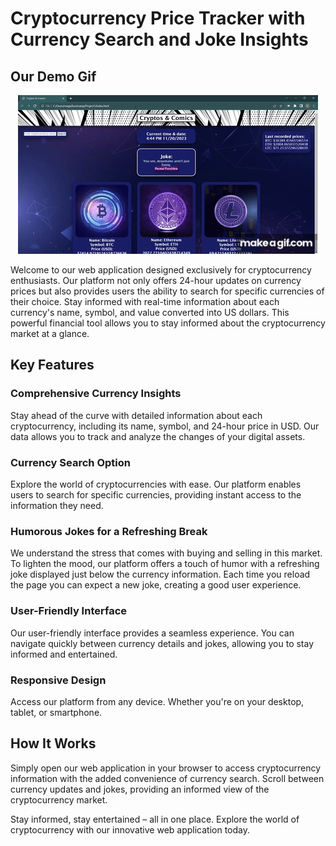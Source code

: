 # Cryptocurrency Price Tracker with Currency Search and Joke Insights

## Our Demo Gif

<p align="center">
  <img src="Demo.gif" alt="Demo GIF">
</p>

Welcome to our web application designed exclusively for cryptocurrency enthusiasts. Our platform not only offers 24-hour updates on currency prices but also provides users the ability to search for specific currencies of their choice. Stay informed with real-time information about each currency's name, symbol, and value converted into US dollars. This powerful financial tool allows you to stay informed about the cryptocurrency market at a glance.

## Key Features

### Comprehensive Currency Insights
Stay ahead of the curve with detailed information about each cryptocurrency, including its name, symbol, and 24-hour price in USD. Our data allows you to track and analyze the changes of your digital assets.

### Currency Search Option
Explore the world of cryptocurrencies with ease. Our platform enables users to search for specific currencies, providing instant access to the information they need.

### Humorous Jokes for a Refreshing Break
We understand the stress that comes with buying and selling in this market. To lighten the mood, our platform offers a touch of humor with a refreshing joke displayed just below the currency information. Each time you reload the page you can expect a new joke, creating a good user experience.

### User-Friendly Interface
Our user-friendly interface provides a seamless experience. You can navigate quickly between currency details and jokes, allowing you to stay informed and entertained.

### Responsive Design
Access our platform from any device. Whether you're on your desktop, tablet, or smartphone.

## How It Works
Simply open our web application in your browser to access cryptocurrency information with the added convenience of currency search. Scroll between currency updates and jokes, providing an informed view of the cryptocurrency market.

Stay informed, stay entertained – all in one place. Explore the world of cryptocurrency with our innovative web application today.
